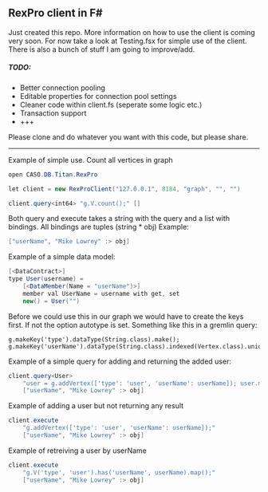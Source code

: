 RexPro client in F#
---

Just created this repo. More information on how to use the client is coming very soon.
For now take a look at Testing.fsx for simple use of the client.
There is also a bunch of stuff I am going to improve/add.

##### TODO:
- Better connection pooling
- Editable properties for connection pool settings
- Cleaner code within client.fs (seperate some logic etc.)
- Transaction support
- +++

Please clone and do whatever you want with this code, but please share.

---

Example of simple use. Count all vertices in graph
```c#
open CASO.DB.Titan.RexPro

let client = new RexProClient("127.0.0.1", 8184, "graph", "", "")

client.query<int64> "g.V.count();" []
```

Both query and execute takes a string with the query and a list with bindings.
All bindings are tuples (string * obj)
Example: 
```c# 
["userName", "Mike Lowrey" :> obj]
```

Example of a simple data model:
```c#
[<DataContract>]
type User(username) =
    [<DataMember(Name = "userName")>]
    member val UserName = username with get, set
    new() = User("")
```

Before we could use this in our graph we would have to create the keys first. If not the option autotype is set.
Something like this in a gremlin query:
```
g.makeKey('type').dataType(String.class).make();
g.makeKey('userName').dataType(String.class).indexed(Vertex.class).unique().make();
```

Example of a simple query for adding and returning the added user:
```c#
client.query<User>
    "user = g.addVertex(['type': 'user', 'userName': userName]); user.map();" 
    ["userName", "Mike Lowrey" :> obj]
```

Example of adding a user but not returning any result
```c#
client.execute
    "g.addVertex(['type': 'user', 'userName': userName]);" 
    ["userName", "Mike Lowrey" :> obj]
```

Example of retreiving a user by userName
```c#
client.execute
    "g.V('type', 'user').has('userName', userName).map();" 
    ["userName", "Mike Lowrey" :> obj]
```


